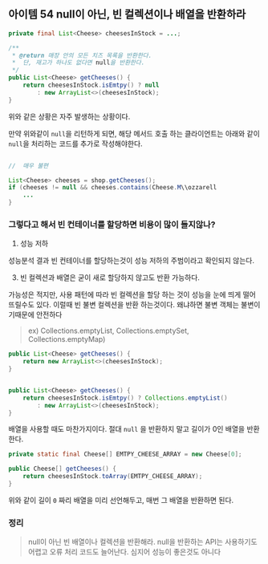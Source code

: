 ## 아이템 54 null이 아닌, 빈 컬렉션이나 배열을 반환하라

```java
private final List<Cheese> cheesesInStock = ...;

/**
 * @return 매장 안의 모든 치즈 목록을 반환한다.
 * 	단, 재고가 하나도 없다면 null을 반환한다.
 */
public List<Cheese> getCheeses() {
	return cheesesInStock.isEmtpy() ? null
		: new ArrayList<>(cheesesInStock);
}
```

위와 같은 상황은 자주 발생하는 상황이다.

만약 위와같이 `null`을 리턴하게 되면, 해당 메서드 호출 하는 클라이언트는 아래와 같이 
`null`을 처리하는 코드를 추가로 작성해야한다.


```java

//  매우 불편

List<Cheese> cheeses = shop.getCheeses();
if (cheeses != null && cheeses.contains(Cheese.M\\ozzarell
	...
}
```


### 그렇다고 해서 빈 컨테이너를 할당하면 비용이 많이 들지않나?

1. 성능 저하

성능분석 결과 빈 컨테이너를 할당하는것이 성능 저하의 주범이라고 확인되지 않는다.

3. 빈 컬렉션과 배열은 굳이 새로 할당하지 않고도 반환 가능하다.

가능성은 적지만, 사용 패턴에 따라 빈 컬렉션을 할당 하는 것이 성능을 눈에 띄게 떨어뜨릴수도 있다. 이럴때 빈 불변 컬렉션을 반환 하는것이다.
왜냐하면 불변 객체는 불변이기때문에 안전하다

> ex) Collections.emptyList, Collections.emptySet, Collections.emptyMap)


```java
public List<Cheese> getCheeses() {
    return new ArrayList<>(cheesesInStock);
}


public List<Cheese> getCheeses() {
	return cheesesInStock.isEmtpy() ? Collections.emptyList() 
		: new ArrayList<>(cheesesInStock);
}
```

배열을 사용할 때도 마찬가지이다. 절대 `null` 을 반환하지 말고 길이가 0인 배열을 반환한다.

```java
private static final Cheese[] EMTPY_CHEESE_ARRAY = new Cheese[0];

public Cheese[] getCheeses() {
    return cheesesInStock.toArray(EMTPY_CHEESE_ARRAY);
}
```

위와 같이 길이 `0` 짜리 배열을 미리 선언해두고, 매번 그 배열을 반환하면 된다.

### 정리
> null이 아닌 빈 배열이나 컬렉션을 반환해라. null을 반환하는 API는 사용하기도 어렵고 오류 처리 코드도 늘어난다. 심지어 성능이 좋은것도 아니다